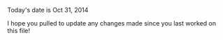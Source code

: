 Today's date is Oct 31, 2014

I hope you pulled to update any changes made since you last worked on this file!
